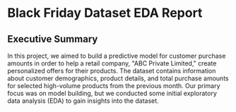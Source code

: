 # Black Friday Dataset EDA Report

## Executive Summary
In this project, we aimed to build a predictive model for customer purchase amounts in order to help a retail company, "ABC Private Limited," create personalized offers for their products. The dataset contains information about customer demographics, product details, and total purchase amounts for selected high-volume products from the previous month. Our primary focus was on model building, but we conducted some initial exploratory data analysis (EDA) to gain insights into the dataset.


